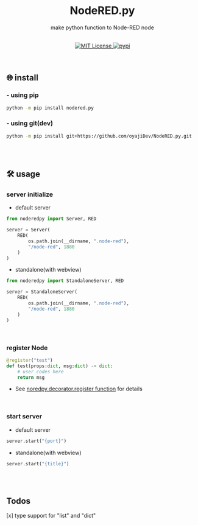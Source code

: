 <h1 align="center">
    NodeRED.py
</h1>
<p align="center">
    make python function to Node-RED node
</p>
<br/>

<div align="center">
    <a href="https://github.com/oyajiDev/HU4PY/blob/main/LICENSE">
        <img src="https://img.shields.io/github/license/oyajiDev/HU4PY.svg" alt="MIT License" />
    </a>
    <a href="https://pypi.org/project/nodered.py/">
        <img src="https://img.shields.io/pypi/v/nodered.py.svg" alt="pypi" />
    </a>
</div>
<br/><br/>


## 🌐 install
### - using pip
```zsh
python -m pip install nodered.py
```

### - using git(dev)
```zsh
python -m pip install git+https://github.com/oyajiDev/NodeRED.py.git
```

<br/><br/>

## 🛠 usage
### server initialize
- default server
```python
from noderedpy import Server, RED

server = Server(
    RED(
        os.path.join(__dirname, ".node-red"),
        "/node-red", 1880
    )
)
```
- standalone(with webview)
```python
from noderedpy import StandaloneServer, RED

server = StandaloneServer(
    RED(
        os.path.join(__dirname, ".node-red"),
        "/node-red", 1880
    )
)
```
<br/>

### register Node
```python
@register("test")
def test(props:dict, msg:dict) -> dict:
    # user codes here
    return msg
```
- See <a href="https://github.com/oyajiDev/NodeRED.py/blob/08b2295ab537be97ad9e9a2f94154cdcb36685d0/noderedpy/decorator.py#L8">noredpy.decorator.register function</a> for details
<br/>

### start server
- default server
```python
server.start("{port}")
```
- standalone(with webview)
```python
server.start("{title}")
```
<br/><br/>

## Todos
[x] type support for "list" and "dict"
